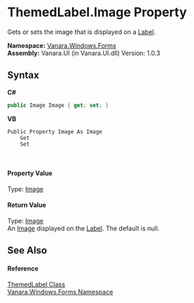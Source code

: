 # ThemedLabel.Image Property 
 

Gets or sets the image that is displayed on a <a href="http://msdn2.microsoft.com/en-us/library/cca0ee09" target="_blank">Label</a>.

**Namespace:**&nbsp;<a href="c580cf52-4028-70db-28d0-f9b1abc03861">Vanara.Windows.Forms</a><br />**Assembly:**&nbsp;Vanara.UI (in Vanara.UI.dll) Version: 1.0.3

## Syntax

**C#**<br />
``` C#
public Image Image { get; set; }
```

**VB**<br />
``` VB
Public Property Image As Image
	Get
	Set
```

<br />

#### Property Value
Type: <a href="http://msdn2.microsoft.com/en-us/library/k7e7b2kd" target="_blank">Image</a><br />

#### Return Value
Type: <a href="http://msdn2.microsoft.com/en-us/library/k7e7b2kd" target="_blank">Image</a><br />An <a href="http://msdn2.microsoft.com/en-us/library/k7e7b2kd" target="_blank">Image</a> displayed on the <a href="http://msdn2.microsoft.com/en-us/library/cca0ee09" target="_blank">Label</a>. The default is null.

## See Also


#### Reference
<a href="2f11ac94-7468-de7b-f389-065b2c480914">ThemedLabel Class</a><br /><a href="c580cf52-4028-70db-28d0-f9b1abc03861">Vanara.Windows.Forms Namespace</a><br />
